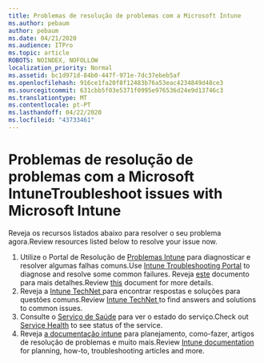 ```yaml
---
title: Problemas de resolução de problemas com a Microsoft Intune
ms.author: pebaum
author: pebaum
ms.date: 04/21/2020
ms.audience: ITPro
ms.topic: article
ROBOTS: NOINDEX, NOFOLLOW
localization_priority: Normal
ms.assetid: bc1d971d-84b0-447f-971e-7dc37ebeb5af
ms.openlocfilehash: 916ce1fa20f8f12483b76a53eac4234849d48ce3
ms.sourcegitcommit: 631cbb5f03e5371f0995e976536d24e9d13746c3
ms.translationtype: MT
ms.contentlocale: pt-PT
ms.lasthandoff: 04/22/2020
ms.locfileid: "43733461"
---
```

# <a name="troubleshoot-issues-with-microsoft-intune"></a><span data-ttu-id="f5129-102">Problemas de resolução de problemas com a Microsoft Intune</span><span class="sxs-lookup"><span data-stu-id="f5129-102">Troubleshoot issues with Microsoft Intune</span></span>

<span data-ttu-id="f5129-103">Reveja os recursos listados abaixo para resolver o seu problema agora.</span><span class="sxs-lookup"><span data-stu-id="f5129-103">Review resources listed below to resolve your issue now.</span></span>
  
1. <span data-ttu-id="f5129-104">Utilize o Portal de Resolução de [Problemas Intune](https://devicemanagement.microsoft.com/#blade/Microsoft_Intune_DeviceSettings/TroubleshootBlade) para diagnosticar e resolver algumas falhas comuns.</span><span class="sxs-lookup"><span data-stu-id="f5129-104">Use [Intune Troubleshooting Portal](https://devicemanagement.microsoft.com/#blade/Microsoft_Intune_DeviceSettings/TroubleshootBlade) to diagnose and resolve some common failures.</span></span> <span data-ttu-id="f5129-105">Reveja [este](https://docs.microsoft.com/intune/help-desk-operators) documento para mais detalhes.</span><span class="sxs-lookup"><span data-stu-id="f5129-105">Review [this](https://docs.microsoft.com/intune/help-desk-operators) document for more details.</span></span>  
2. <span data-ttu-id="f5129-106">Reveja a [Intune TechNet ](https://social.technet.microsoft.com/forums/home?forum=microsoftintuneprod)para encontrar respostas e soluções para questões comuns.</span><span class="sxs-lookup"><span data-stu-id="f5129-106">Review [Intune TechNet ](https://social.technet.microsoft.com/forums/home?forum=microsoftintuneprod)to find answers and solutions to common issues.</span></span>  
3. <span data-ttu-id="f5129-107">Consulte o [Serviço de Saúde](https://portal.office.com/AdminPortal/Home#/servicehealth) para ver o estado do serviço.</span><span class="sxs-lookup"><span data-stu-id="f5129-107">Check out [Service Health](https://portal.office.com/AdminPortal/Home#/servicehealth) to see status of the service.</span></span>   
4. <span data-ttu-id="f5129-108">Reveja [a documentação intune](https://docs.microsoft.com/intune/) para planejamento, como-fazer, artigos de resolução de problemas e muito mais.</span><span class="sxs-lookup"><span data-stu-id="f5129-108">Review [Intune documentation](https://docs.microsoft.com/intune/) for planning, how-to, troubleshooting articles and more.</span></span> 